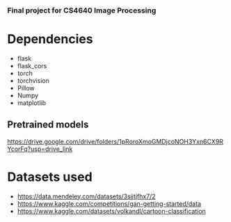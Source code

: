 ### Final project for CS4640 Image Processing

# Dependencies
- flask
- flask_cors
- torch
- torchvision
- Pillow
- Numpy
- matplotlib

## Pretrained models
https://drive.google.com/drive/folders/1pRoroXmoGMDjcoNOH3Yxn6CX9RYcorFq?usp=drive_link

# Datasets used
- https://data.mendeley.com/datasets/3sjjtjfhx7/2
- https://www.kaggle.com/competitions/gan-getting-started/data
- https://www.kaggle.com/datasets/volkandl/cartoon-classification
